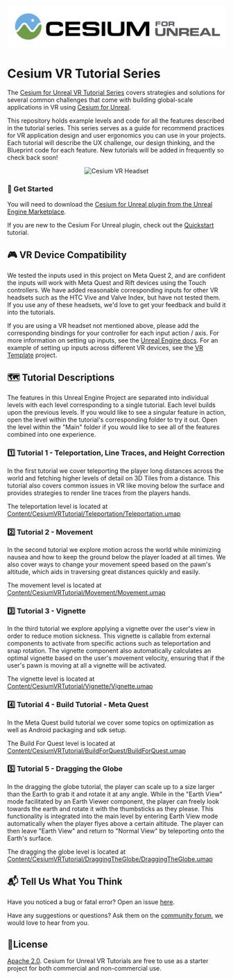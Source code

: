 [![Cesium for Unreal Logo](Images/Cesium-for-Unreal-Logo-WhiteBGH.jpg)](https://cesium.com/unreal-marketplace?utm_source=cesium-unreal&utm_medium=github&utm_campaign=unreal)

# Cesium VR Tutorial Series

The [Cesium for Unreal VR Tutorial Series](https://www.unrealengine.com/marketplace/en-US/product/fc21a5013d8d4821b8c7dc88e94ca0ed) covers strategies and solutions for several common challenges that come with building global-scale applications in VR using [Cesium for Unreal](https://www.unrealengine.com/marketplace/en-US/product/87b0d05800a545d49bf858ef3458c4f7). 

This repository holds example levels and code for all the features described in the tutorial series. This series serves as a guide for recommend practices for VR application design and user ergonomics you can use in your projects. Each tutorial will describe the UX challenge, our design thinking, and the Blueprint code for each feature. New tutorials will be added in frequently so check back soon!

<p align="center">
<img src="Images/Cesium-VR-Headset.jpg" alt="Cesium VR Headset"/>
</p>

### :rocket: Get Started

You will need to download the [Cesium for Unreal plugin from the Unreal Engine Marketplace](https://cesium.com/unreal-marketplace?utm_source=cesium-unreal&utm_medium=github&utm_campaign=unreal).

If you are new to the Cesium For Unreal plugin, check out the [Quickstart](https://cesium.com/learn/unreal/unreal-quickstart/) tutorial.

## :video_game: VR Device Compatibility

We tested the inputs used in this project on Meta Quest 2, and are confident the inputs will work with Meta Quest and Rift devices using the Touch controllers. We have added reasonable corresponding inputs for other VR headsets such as the HTC Vive and Valve Index, but have not tested them. If you use any of these headsets, we'd love to get your feedback and build it into the tutorials.

If you are using a VR headset not mentioned above, please add the corresponding bindings for your controller for each input action / axis. For more information on setting up inputs, see the [Unreal Engine docs](https://www.unrealengine.com/en-US/blog/input-action-and-axis-mappings-in-ue4). For an example of setting up inputs across different VR devices, see the [VR Template](https://docs.unrealengine.com/4.27/en-US/Resources/Templates/VRTemplate/) project.

## :world_map: Tutorial Descriptions

The features in this Unreal Engine Project are separated into individual levels with each level corresponding to a single tutorial. Each level builds upon the previous levels. If you would like to see a singular feature in action, open the level within the tutorial's corresponding folder to try it out. Open the level within the "Main" folder if you would like to see all of the features combined into one experience. 

### :one: Tutorial 1 - Teleportation, Line Traces, and Height Correction

In the first tutorial we cover teleporting the player long distances across the world and fetching higher levels of detail on 3D Tiles from a distance. This tutorial also covers common issues in VR like moving below the surface and provides strategies to render line traces from the players hands. 

The teleportation level is located at [Content/CesiumVRTutorial/Teleportation/Teleportation.umap](Content/CesiumVRTutorial/Teleportation/Teleportation.umap)

### :two: Tutorial 2 - Movement

In the second tutorial we explore motion across the world while minimizing nausea and how to keep the ground below the player loaded at all times. We also cover ways to change your movement speed based on the pawn's altitude, which aids in traversing great distances quickly and easily.

The movement level is located at [Content/CesiumVRTutorial/Movement/Movement.umap](Content/CesiumVRTutorial/Movement/Movement.umap)

### :three: Tutorial 3 - Vignette

In the third tutorial we explore applying a vignette over the user's view in order to reduce motion sickness. This vignette is callable from external components to activate from specific actions such as teleportation and snap rotation. The vignette component also automatically calculates an optimal vignette based on the user's movement velocity, ensuring that if the user's pawn is moving at all a vignette will be activated.

The vignette level is located at [Content/CesiumVRTutorial/Vignette/Vignette.umap](Content/CesiumVRTutorial/Vignette/Vignette.umap)


### :four: Tutorial 4 - Build Tutorial - Meta Quest

In the Meta Quest build tutorial we cover some topics on optimization as well as Android packaging and sdk setup.

The Build For Quest level is located at [Content/CesiumVRTutorial/BuildForQuest/BuildForQuest.umap](Content/CesiumVRTutorial/BuildForQuest/BuildForQuest.umap)

### :five: Tutorial 5 - Dragging the Globe

In the dragging the globe tutorial, the player can scale up to a size larger than the Earth to grab it and rotate it at any angle. While in the "Earth View" mode facilitated by an Earth Viewer component, the player can freely look towards the earth and rotate it with the thumbsticks as they please. This functionality is integrated into the main level by entering Earth View mode automatically when the player flyes above a certain altitude. The player can then leave "Earth View" and return to "Normal View" by teleporting onto the Earth's surface.

The dragging the globe level is located at [Content/CesiumVRTutorial/DraggingTheGlobe/DraggingTheGlobe.umap](Content/CesiumVRTutorial/DraggingTheGlobe/DraggingTheGlobe.umap)

## :mailbox_with_mail: Tell Us What You Think

Have you noticed a bug or fatal error? Open an issue [here](https://github.com/CesiumGS/cesium-unreal-vr-tutorial/issues).

Have any suggestions or questions? Ask them on the [community forum](https://community.cesium.com), we would love to hear from you.

## :green_book:License

[Apache 2.0](http://www.apache.org/licenses/LICENSE-2.0.html). Cesium for Unreal VR Tutorials are free to use as a starter project for both commercial and non-commercial use.
